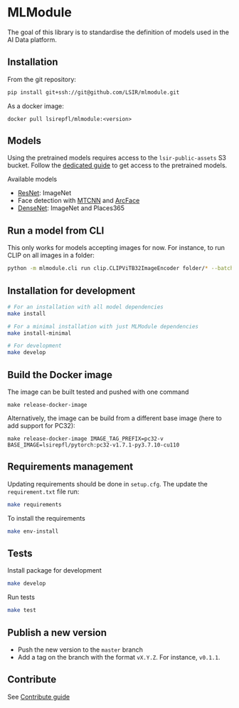 # MLModule

The goal of this library is to standardise the definition of models
used in the AI Data platform.

## Installation

From the git repository:

```bash
pip install git+ssh://git@github.com/LSIR/mlmodule.git
```

As a docker image:

```shell
docker pull lsirepfl/mlmodule:<version>
```

## Models

Using the pretrained models requires access to the `lsir-public-assets` S3 bucket.
Follow the [dedicated guide](https://github.com/LSIR/dataplatform-infra/tree/main/lsir-public-assets#read-bucket-content)
to get access to the pretrained models.

Available models

* [ResNet](docs/ResNet.md): ImageNet
* Face detection with [MTCNN](docs/MTCNN.md) and [ArcFace](docs/ArcFace.md)
* [DenseNet](docs/DenseNet.md): ImageNet and Places365


## Run a model from CLI

This only works for models accepting images for now. 
For instance, to run CLIP on all images in a folder:

```bash
python -m mlmodule.cli run clip.CLIPViTB32ImageEncoder folder/* --batch-size 256 --num-workers 12
```


## Installation for development


```bash
# For an installation with all model dependencies
make install

# For a minimal installation with just MLModule dependencies
make install-minimal

# For development
make develop
```

## Build the Docker image

The image can be built tested and pushed with one command

```shell
make release-docker-image
```

Alternatively, the image can be build from a different base image (here to add support for PC32):

```shell
make release-docker-image IMAGE_TAG_PREFIX=pc32-v BASE_IMAGE=lsirepfl/pytorch:pc32-v1.7.1-py3.7.10-cu110
```

## Requirements management

Updating requirements should be done in `setup.cfg`. 
The update the `requirement.txt` file run:

```bash
make requirements
```

To install the requirements

```bash
make env-install
```

## Tests

Install package for development

```bash
make develop
```

Run tests

```bash
make test
```

## Publish a new version

* Push the new version to the `master` branch
* Add a tag on the branch with the format `vX.Y.Z`. For instance, `v0.1.1`.

## Contribute

See [Contribute guide](CONTRIBUTE.md)
